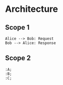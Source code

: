 # Architecture

## Scope 1
```puml_sequence
Alice --> Bob: Request
Bob --> Alice: Response
```


## Scope 2
```puml_activity
:A;
:B;
:C;
```
